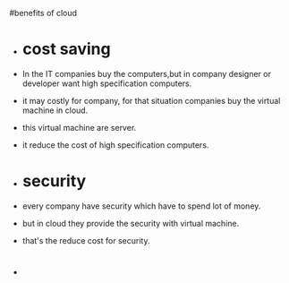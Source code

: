 #benefits of cloud
  - # cost saving
   - In the IT companies buy the computers,but in company designer or developer want high specification computers.
   - it may costly for company, for that situation companies buy the virtual machine in cloud.
   - this virtual machine are server.
   - it reduce the cost of high specification computers.
  
 - # security 
  -  every company have security which have to spend lot of money. 
  - but in cloud they provide the security with virtual machine. 
  - that's the reduce cost for  security. 
  
 - #
 
